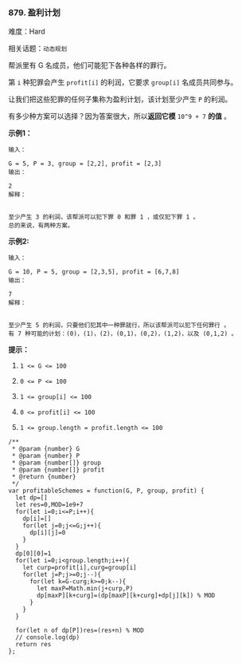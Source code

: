 ### 879. 盈利计划

难度：Hard

相关话题：`动态规划`

帮派里有 G 名成员，他们可能犯下各种各样的罪行。



第 `i` 种犯罪会产生 `profit[i]` 的利润，它要求 `group[i]` 名成员共同参与。



让我们把这些犯罪的任何子集称为盈利计划，该计划至少产生 `P`  的利润。



有多少种方案可以选择？因为答案很大，所以**返回它模**  `10^9 + 7` **的值** 。







**示例1：** 





```
输入：

G = 5, P = 3, group = [2,2], profit = [2,3]
输出：

2
解释：


至少产生 3 的利润，该帮派可以犯下罪 0 和罪 1 ，或仅犯下罪 1 。
总的来说，有两种方案。

```


**示例2:** 





```
输入：

G = 10, P = 5, group = [2,3,5], profit = [6,7,8]
输出：

7
解释：


至少产生 5 的利润，只要他们犯其中一种罪就行，所以该帮派可以犯下任何罪行 。
有 7 种可能的计划：(0)，(1)，(2)，(0,1)，(0,2)，(1,2)，以及 (0,1,2) 。

```






**提示：** 




1.  `1 <= G <= 100` 

2.  `0 <= P <= 100` 

3.  `1 <= group[i] <= 100` 

4.  `0 <= profit[i] <= 100` 

5.  `1 <= group.length = profit.length <= 100` 










```
/**
 * @param {number} G
 * @param {number} P
 * @param {number[]} group
 * @param {number[]} profit
 * @return {number}
 */
var profitableSchemes = function(G, P, group, profit) {
  let dp=[]
  let res=0,MOD=1e9+7
  for(let i=0;i<=P;i++){
    dp[i]=[]
    for(let j=0;j<=G;j++){
      dp[i][j]=0
    }
  }
  dp[0][0]=1
  for(let i=0;i<group.length;i++){
    let curp=profit[i],curg=group[i]
    for(let j=P;j>=0;j--){
      for(let k=G-curg;k>=0;k--){
        let maxP=Math.min(j+curp,P)
        dp[maxP][k+curg]=(dp[maxP][k+curg]+dp[j][k]) % MOD
      }
    }
  }
  
  for(let n of dp[P])res=(res+n) % MOD
  // console.log(dp)
  return res
};



```

